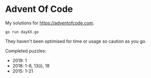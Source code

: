 # Advent Of Code

My solutions for https://adventofcode.com.

`go run dayXX.go`

They haven't been optimised for time or usage so caution as you go.

Completed puzzles:
- 2019: 1
- 2018: 1-8, 13(i), 18
- 2015: 1-21